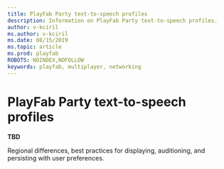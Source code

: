 ```yaml
---
title: PlayFab Party text-to-speech profiles
description: Information on PlayFab Party text-to-speech profiles.
author: v-kciril
ms.author: v-kciril
ms.date: 08/15/2019
ms.topic: article
ms.prod: playfab
ROBOTS: NOINDEX,NOFOLLOW
keywords: playfab, multiplayer, networking
---
```


# PlayFab Party text-to-speech profiles

**TBD**

Regional differences, best practices for displaying, auditioning, and persisting with user preferences.

